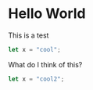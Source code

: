 # Hello World

This is a test

```typescript
let x = "cool";
```

What do I think of this? 

```javascript
let x = "cool2";
```
